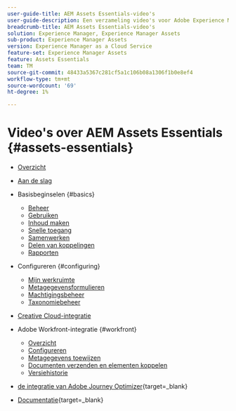 ```yaml
---
user-guide-title: AEM Assets Essentials-video's
user-guide-description: Een verzameling video's voor Adobe Experience Manager Assets.
breadcrumb-title: AEM Assets Essentials-video's
solution: Experience Manager, Experience Manager Assets
sub-product: Experience Manager Assets
version: Experience Manager as a Cloud Service
feature-set: Experience Manager Assets
feature: Assets Essentials
team: TM
source-git-commit: 48433a5367c281cf5a1c106b08a1306f1b0e8ef4
workflow-type: tm+mt
source-wordcount: '69'
ht-degree: 1%

---
```



# Video&#39;s over AEM Assets Essentials {#assets-essentials}

+ [Overzicht](overview.md)

+ [Aan de slag](./getting-started.md)

+ Basisbeginselen {#basics}
   + [Beheer](basics/managing.md)
   + [Gebruiken](basics/using.md)
   + [Inhoud maken](basics/creating.md)
   + [Snelle toegang](basics/quick-access.md)
   + [Samenwerken](basics/collaborating.md)
   + [Delen van koppelingen](basics/link-sharing.md)
   + [Rapporten](basics/reports.md)
+ Configureren {#configuring}
   + [Mijn werkruimte](configuring/my-workspace.md)
   + [Metagegevensformulieren](configuring/metadata-forms.md)
   + [Machtigingsbeheer](configuring/permissions-management.md)
   + [Taxonomiebeheer](configuring/taxonomy-management.md)

+ [Creative Cloud-integratie](integrations/creative-cloud.md)

+ Adobe Workfront-integratie {#workfront}
   + [Overzicht](./integrations/workfront/overview.md)
   + [Configureren](./integrations/workfront/configure.md)
   + [Metagegevens toewijzen](./integrations/workfront/map-metadata.md)
   + [Documenten verzenden en elementen koppelen](./integrations/workfront/link-send.md)
   + [Versiehistorie](./integrations/workfront/versions.md)

+ [&#x200B; de integratie van Adobe Journey Optimizer](https://experienceleague.adobe.com/docs/journey-optimizer-learn/tutorials/create-messages/create-email-content-with-the-message-editor.html?lang=nl-NL){target=_blank}

+ [&#x200B; Documentatie](https://experienceleague.adobe.com/docs/experience-manager-assets-essentials/help/introduction.html?lang=nl-NL){target=_blank}
